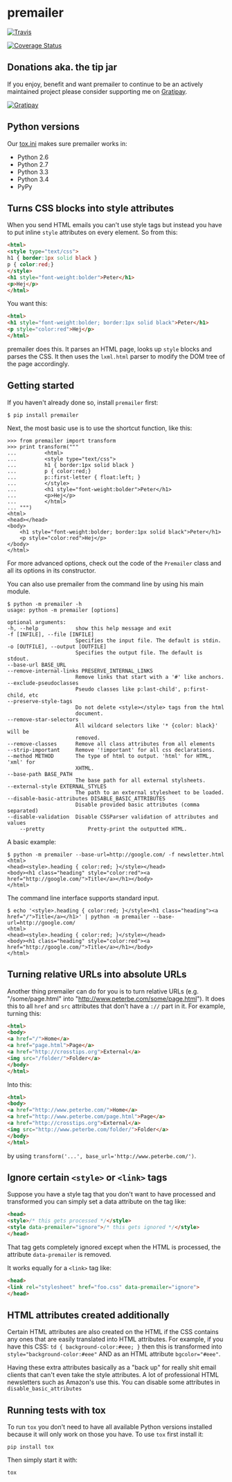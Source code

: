 premailer
=========

[![Travis](https://travis-ci.org/peterbe/premailer.png?branch=master)](https://travis-ci.org/peterbe/premailer)

[![Coverage Status](https://coveralls.io/repos/peterbe/premailer/badge.png?branch=master)](https://coveralls.io/r/peterbe/premailer?branch=master)

Donations aka. the tip jar
--------------------------

If you enjoy, benefit and want premailer to continue to be an actively
maintained project please consider supporting me on [Gratipay](https://gratipay.com/peterbe/).

[![Gratipay](https://img.shields.io/gratipay/peterbe.svg)](https://gratipay.com/peterbe/)


Python versions
---------------

Our [tox.ini](https://github.com/peterbe/premailer/blob/master/tox.ini) makes sure premailer works in:

* Python 2.6
* Python 2.7
* Python 3.3
* Python 3.4
* PyPy

Turns CSS blocks into style attributes
--------------------------------------

When you send HTML emails you can't use style tags but instead you
have to put inline `style` attributes on every element. So from this:

```html
<html>
<style type="text/css">
h1 { border:1px solid black }
p { color:red;}
</style>
<h1 style="font-weight:bolder">Peter</h1>
<p>Hej</p>
</html>
```

You want this:

```html
<html>
<h1 style="font-weight:bolder; border:1px solid black">Peter</h1>
<p style="color:red">Hej</p>
</html>
```

premailer does this. It parses an HTML page, looks up `style` blocks
and parses the CSS. It then uses the `lxml.html` parser to modify the
DOM tree of the page accordingly.

Getting started
---------------

If you haven't already done so, install `premailer` first:

    $ pip install premailer

Next, the most basic use is to use the shortcut function, like this:

    >>> from premailer import transform
    >>> print transform("""
    ...         <html>
    ...         <style type="text/css">
    ...         h1 { border:1px solid black }
    ...         p { color:red;}
    ...         p::first-letter { float:left; }
    ...         </style>
    ...         <h1 style="font-weight:bolder">Peter</h1>
    ...         <p>Hej</p>
    ...         </html>
    ... """)
    <html>
    <head></head>
    <body>
        <h1 style="font-weight:bolder; border:1px solid black">Peter</h1>
        <p style="color:red">Hej</p>
    </body>
    </html>

For more advanced options, check out the code of the `Premailer` class
and all its options in its constructor.

You can also use premailer from the command line by using his main module.

    $ python -m premailer -h
    usage: python -m premailer [options]

    optional arguments:
    -h, --help            show this help message and exit
    -f [INFILE], --file [INFILE]
                          Specifies the input file. The default is stdin.
    -o [OUTFILE], --output [OUTFILE]
                          Specifies the output file. The default is stdout.
    --base-url BASE_URL
    --remove-internal-links PRESERVE_INTERNAL_LINKS
                          Remove links that start with a '#' like anchors.
    --exclude-pseudoclasses
                          Pseudo classes like p:last-child', p:first-child, etc
    --preserve-style-tags
                          Do not delete <style></style> tags from the html
                          document.
    --remove-star-selectors
                          All wildcard selectors like '* {color: black}' will be
                          removed.
    --remove-classes      Remove all class attributes from all elements
    --strip-important     Remove '!important' for all css declarations.
    --method METHOD       The type of html to output. 'html' for HTML, 'xml' for
                          XHTML.
    --base-path BASE_PATH
                          The base path for all external stylsheets.
    --external-style EXTERNAL_STYLES
                          The path to an external stylesheet to be loaded.
    --disable-basic-attributes DISABLE_BASIC_ATTRIBUTES
                          Disable provided basic attributes (comma separated)
    --disable-validation  Disable CSSParser validation of attributes and values
		--pretty              Pretty-print the outputted HTML.

A basic example:

    $ python -m premailer --base-url=http://google.com/ -f newsletter.html
    <html>
    <head><style>.heading { color:red; }</style></head>
    <body><h1 class="heading" style="color:red"><a href="http://google.com/">Title</a></h1></body>
    </html>

The command line interface supports standard input.

    $ echo '<style>.heading { color:red; }</style><h1 class="heading"><a href="/">Title</a></h1>' | python -m premailer --base-url=http://google.com/
    <html>
    <head><style>.heading { color:red; }</style></head>
    <body><h1 class="heading" style="color:red"><a href="http://google.com/">Title</a></h1></body>
    </html>

Turning relative URLs into absolute URLs
----------------------------------------

Another thing premailer can do for you is to turn relative URLs (e.g.
"/some/page.html" into "http://www.peterbe.com/some/page.html"). It
does this to all `href` and `src` attributes that don't have a `://`
part in it. For example, turning this:

```html
<html>
<body>
<a href="/">Home</a>
<a href="page.html">Page</a>
<a href="http://crosstips.org">External</a>
<img src="/folder/">Folder</a>
</body>
</html>
```

Into this:

```html
<html>
<body>
<a href="http://www.peterbe.com/">Home</a>
<a href="http://www.peterbe.com/page.html">Page</a>
<a href="http://crosstips.org">External</a>
<img src="http://www.peterbe.com/folder/">Folder</a>
</body>
</html>
```

by using `transform('...', base_url='http://www.peterbe.com/')`.

Ignore certain `<style>` or `<link>` tags
-----------------------------------------

Suppose you have a style tag that you don't want to have processed and
transformed you can simply set a data attribute on the tag like:

```html
<head>
<style>/* this gets processed */</style>
<style data-premailer="ignore">/* this gets ignored */</style>
</head>
```

That tag gets completely ignored except when the HTML is processed, the
attribute `data-premailer` is removed.

It works equally for a `<link>` tag like:

```html
<head>
<link rel="stylesheet" href="foo.css" data-premailer="ignore">
</head>
```


HTML attributes created additionally
------------------------------------

Certain HTML attributes are also created on the HTML if the CSS
contains any ones that are easily translated into HTML attributes. For
example, if you have this CSS: `td { background-color:#eee; }` then
this is transformed into `style="background-color:#eee"` AND as an
HTML attribute `bgcolor="#eee"`.

Having these extra attributes basically as a "back up" for really shit
email clients that can't even take the style attributes. A lot of
professional HTML newsletters such as Amazon's use this.
You can disable some attributes in `disable_basic_attributes`

Running tests with tox
----------------------

To run `tox` you don't need to have all available Python versions installed because it will only work on those you have. To use `tox` first install it:

    pip install tox

Then simply start it with:

    tox
